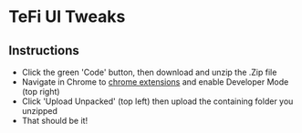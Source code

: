 # TeFi UI Tweaks
## Instructions

- Click the green 'Code' button, then download and unzip the .Zip file
- Navigate in Chrome to [chrome extensions](chrome://extensions/) and enable Developer Mode (top right)
- Click 'Upload Unpacked' (top left) then upload the containing folder you unzipped
- That should be it!